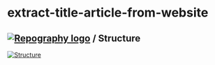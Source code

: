 # extract-title-article-from-website


## [![Repography logo](https://images.repography.com/logo.svg)](https://repography.com) / Structure
[![Structure](https://images.repography.com/37406520/Vaibhav323/Extract-Title-and-Article-from-Website/structure/CH1lyBe6R8EvEzyknZV9y_Ry4uGhJgW1fVlmSrf2rc8/OrQjVCxrplfpflLowl_5aQrb4Tkowieq9oPecf39nGw_table.svg)](https://github.com/Vaibhav323/Extract-Title-and-Article-from-Website)

